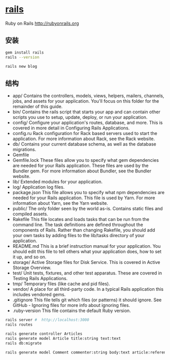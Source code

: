 # [rails](https://github.com/rails/rails)

Ruby on Rails <http://rubyonrails.org>

## 安装

```sh
gem install rails
rails --version

rails new blog
```

## 结构

* app/    Contains the controllers, models, views, helpers, mailers, channels, jobs, and assets for your application. You'll focus on this folder for the remainder of this guide.
* bin/    Contains the rails script that starts your app and can contain other scripts you use to setup, update, deploy, or run your application.
* config/ Configure your application's routes, database, and more. This is covered in more detail in Configuring Rails Applications.
* config.ru   Rack configuration for Rack based servers used to start the application. For more information about Rack, see the Rack website.
* db/ Contains your current database schema, as well as the database migrations.
* Gemfile
* Gemfile.lock    These files allow you to specify what gem dependencies are needed for your Rails application. These files are used by the Bundler gem. For more information about Bundler, see the Bundler website.
* lib/    Extended modules for your application.
* log/    Application log files.
* package.json    This file allows you to specify what npm dependencies are needed for your Rails application. This file is used by Yarn. For more information about Yarn, see the Yarn website.
* public/ The only folder seen by the world as-is. Contains static files and compiled assets.
* Rakefile    This file locates and loads tasks that can be run from the command line. The task definitions are defined throughout the components of Rails. Rather than changing Rakefile, you should add your own tasks by adding files to the lib/tasks directory of your application.
* README.md   This is a brief instruction manual for your application. You should edit this file to tell others what your application does, how to set it up, and so on.
* storage/    Active Storage files for Disk Service. This is covered in Active Storage Overview.
* test/   Unit tests, fixtures, and other test apparatus. These are covered in Testing Rails Applications.
* tmp/    Temporary files (like cache and pid files).
* vendor/ A place for all third-party code. In a typical Rails application this includes vendored gems.
* .gitignore  This file tells git which files (or patterns) it should ignore. See GitHub - Ignoring files for more info about ignoring files.
* .ruby-version   This file contains the default Ruby version.

```sh
rails server #  http://localhost:3000
rails routes

rails generate controller Articles
rails generate model Article title:string text:text
rails db:migrate

rails generate model Comment commenter:string body:text article:references
```
